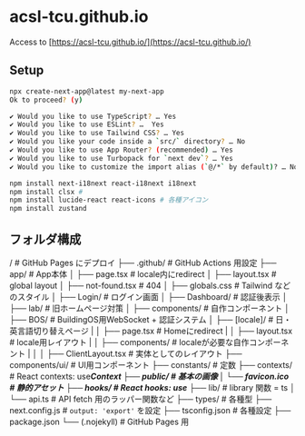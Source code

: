 # acsl-tcu.github.io

Access to [https://acsl-tcu.github.io/](https://acsl-tcu.github.io/)

## Setup

```bash
npx create-next-app@latest my-next-app
Ok to proceed? (y)

✔ Would you like to use TypeScript? … Yes
✔ Would you like to use ESLint? …  Yes
✔ Would you like to use Tailwind CSS? … Yes
✔ Would you like your code inside a `src/` directory? … No 
✔ Would you like to use App Router? (recommended) … Yes
✔ Would you like to use Turbopack for `next dev`? … Yes
✔ Would you like to customize the import alias (`@/*` by default)? … No
```

```bash
npm install next-i18next react-i18next i18next
npm install clsx # 
npm install lucide-react react-icons # 各種アイコン
npm install zustand 
```

## フォルダ構成

/                           # GitHub Pages にデプロイ
├── .github/                # GitHub Actions 用設定
├── app/                    # App本体
│   ├── page.tsx            # locale内にredirect
│   ├── layout.tsx          # global layout
│   ├── not-found.tsx       # 404
│   ├── globals.css         # Tailwind などのスタイル
│   ├── Login/              # ログイン画面
│   ├── Dashboard/          # 認証後表示
│   ├── lab/                # 旧ホームページ対策
│   ├── components/         # 自作コンポーネント
│   ├── BOS/                # BuildingOS用WebSocket + 認証システム 
│   ├── [locale]/           # 日・英言語切り替えページ
|   │   ├── page.tsx        # Homeにredirect
|   │   ├── layout.tsx      # locale用レイアウト
|   │   ├── components/     # localeが必要な自作コンポーネント
|   │   │   ├── ClientLayout.tsx      # 実体としてのレイアウト
├── components/ui/          # UI用コンポーネント
├── constants/              # 定数
├── contexts/               # React contexts: use***Context
├── public/                 # 基本の画像
│   └── favicon.ico         # 静的アセット
├── hooks/                  # React hooks: use***
├── lib/                    # library 関数 = ts
│   └── api.ts              # API fetch 用のラッパー関数など
├── types/                  # 各種型
├── next.config.js          # `output: 'export'` を設定
├── tsconfig.json           # 各種設定
├── package.json
└── (.nojekyll)               # GitHub Pages 用
